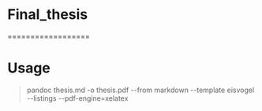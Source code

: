 # Final_thesis
==================
# Usage 

> pandoc thesis.md -o thesis.pdf --from markdown --template eisvogel --listings --pdf-engine=xelatex
